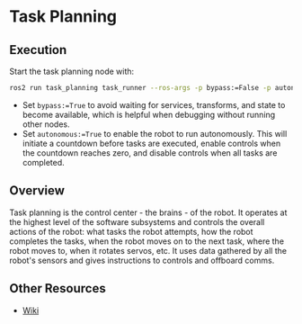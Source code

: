 # Task Planning

## Execution
Start the task planning node with:
```bash
ros2 run task_planning task_runner --ros-args -p bypass:=False -p autonomous:=False
```
- Set `bypass:=True` to avoid waiting for services, transforms, and state to become available, which is helpful when debugging without running other nodes.
- Set `autonomous:=True` to enable the robot to run autonomously. This will initiate a countdown before tasks are executed, enable controls when the countdown reaches zero, and disable controls when all tasks are completed.

## Overview
Task planning is the control center - the brains - of the robot. It operates at the highest level of the software subsystems and controls the overall actions of the robot: what tasks the robot attempts, how the robot completes the tasks, when the robot moves on to the next task, where the robot moves to, when it rotates servos, etc. It uses data gathered by all the robot's sensors and gives instructions to controls and offboard comms.

## Other Resources
- [Wiki](https://dukerobotics.github.io/wiki/#/task_planning/intro_to_coroutines)